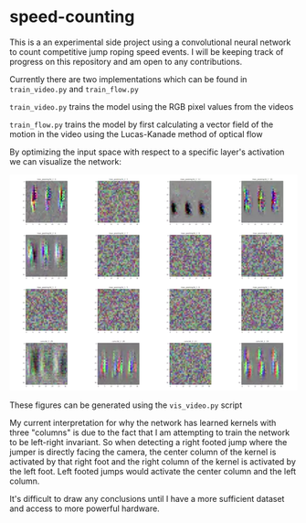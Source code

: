 # speed-counting
This is a an experimental side project using a convolutional neural network to count competitive jump roping speed events.
I will be keeping track of progress on this repository and am open to any contributions.

Currently there are two implementations which can be found in `train_video.py` and `train_flow.py`

`train_video.py` trains the model using the RGB pixel values from the videos

`train_flow.py` trains the model by first calculating a vector field of the motion in the video using the Lucas-Kanade method of optical flow

By optimizing the input space with respect to a specific layer's activation we can visualize the network:

![](demos/layers_vis.webp)

These figures can be generated using the `vis_video.py` script

My current interpretation for why the network has learned kernels with three "columns" is due to the fact that I am attempting to train the network to be left-right invariant. So when detecting a right footed jump where the jumper is directly facing the camera, the center column of the kernel is activated by that right foot and the right column of the kernel is activated by the left foot.  Left footed jumps would activate the center column and the left column.

It's difficult to draw any conclusions until I have a more sufficient dataset and access to more powerful hardware.

